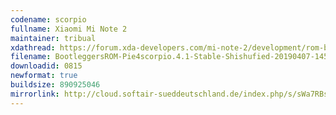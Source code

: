 ```yaml
---
codename: scorpio
fullname: Xiaomi Mi Note 2
maintainer: tribual
xdathread: https://forum.xda-developers.com/mi-note-2/development/rom-bootleggers-t3875691
filename: BootleggersROM-Pie4scorpio.4.1-Stable-Shishufied-20190407-145243.zip
downloadid: 0815
newformat: true
buildsize: 890925046
mirrorlink: http://cloud.softair-sueddeutschland.de/index.php/s/sWa7RBs7f6HqPQ3
---
```

